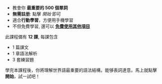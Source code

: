 - 教會你 **最重要的 500 個單詞**
- **無需註册**: 點擊 *開始* 即可
- 適合**行動學習**，方便用手機學習
- 不但免費學習, 還可以 **[免費使用其他項目](https://github.com/Esperanto/kurso-zagreba-metodo)**

此課程備有 **12 課**, 每課包含

- 1 篇課文
- 1 章語法解析
- 3 套練習題

學完本課程後，你將理解世界語最重要的語法結構，能够表詞達意。馬上就點擊 **開始**，試一試吧！
